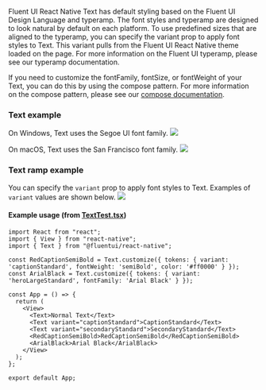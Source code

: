 Fluent UI React Native Text has default styling based on the Fluent UI Design Language and typeramp. The font styles and typeramp are designed to look natural by default on each platform. To use predefined sizes that are aligned to the typeramp, you can specify the variant prop to apply font styles to Text. This variant pulls from the Fluent UI React Native theme loaded on the page. For more information on the Fluent UI typeramp, please see our typeramp documentation.

If you need to customize the fontFamily, fontSize, or fontWeight of your Text, you can do this by using the compose pattern. For more information on the compose pattern, please see our [compose documentation](https://github.com/microsoft/fluentui-react-native/blob/master/packages/framework/foundation-compose/README.md).

### Text example

On Windows, Text uses the Segoe UI font family.
<img src="https://res-1.cdn.office.net/files/fabric-cdn-prod_20230815.002-cdn-prod_20200511.001/fabric-website/images/controls/cross/Text/Text_quickbrownfox_windows.PNG"/>

On macOS, Text uses the San Francisco font family.
<img src="https://res-1.cdn.office.net/files/fabric-cdn-prod_20230815.002-cdn-prod_20200511.001/fabric-website/images/controls/cross/Text/Text_quickbrownfox_macos.PNG"/>

### Text ramp example

You can specify the `variant` prop to apply font styles to Text. Examples of `variant` values are shown below.
<img src="https://res-1.cdn.office.net/files/fabric-cdn-prod_20230815.002-cdn-prod_20200511.001/fabric-website/images/controls/cross/Text/FURN_windows_text_ramp.PNG"/>

#### Example usage (from [TextTest.tsx](https://github.com/microsoft/fluentui-react-native/tree/master/apps/fluent-tester/src/FluentTester/TestComponents/Text))

```
import React from "react";
import { View } from "react-native";
import { Text } from "@fluentui/react-native";

const RedCaptionSemiBold = Text.customize({ tokens: { variant: 'captionStandard', fontWeight: 'semiBold', color: '#ff0000' } });
const ArialBlack = Text.customize({ tokens: { variant: 'heroLargeStandard', fontFamily: 'Arial Black' } });

const App = () => {
  return (
    <View>
      <Text>Normal Text</Text>
      <Text variant="captionStandard">CaptionStandard</Text>
      <Text variant="secondaryStandard">SecondaryStandard</Text>
      <RedCaptionSemiBold>RedCaptionSemiBold</RedCaptionSemiBold>
      <ArialBlack>Arial Black</ArialBlack>
    </View>
  );
};

export default App;

```
